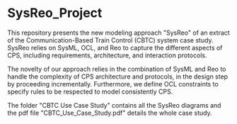 # SysReo_Project

This repository presents the new modeling approach "SysReo" of an extract of the Communication-Based Train Control (CBTC) system case study.
SysReo relies on SysML, OCL, and Reo to capture the different aspects of CPS, including requirements, architecture, and interaction protocols.

The novelty of our approach relies in the combination of SysML and Reo to handle the complexity of CPS architecture and protocols, in the design step by proceeding incrementally. Furthermore, we define OCL constraints to specify rules to be respected to model consistently CPS.

The folder "CBTC Use Case Study" contains all the SysReo diagrams and the pdf file "CBTC_Use_Case_Study.pdf" details the whole case study.
